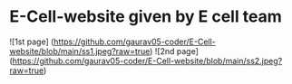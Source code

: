 # E-Cell-website given by E cell team 
![1st page] (https://github.com/gaurav05-coder/E-Cell-website/blob/main/ss1.jpeg?raw=true)
![2nd page] (https://github.com/gaurav05-coder/E-Cell-website/blob/main/ss2.jpeg?raw=true)
